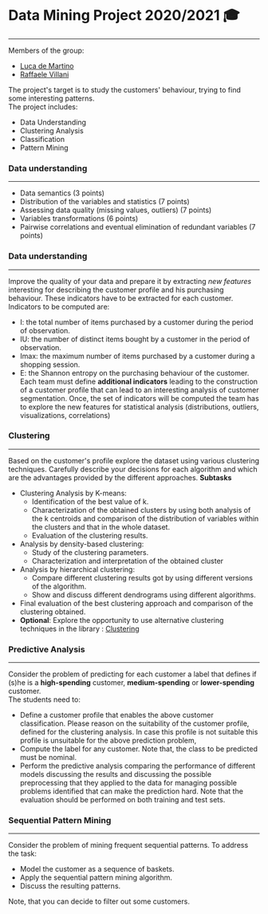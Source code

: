 # Data Mining Project 2020/2021 🎓
---
Members of the group:
- [Luca de Martino](https://github.com/luca-demartino)
- [Raffaele Villani](https://github.com/vlnraf)

The project's target is to study the customers' behaviour, trying to find some interesting patterns.<br>
The project includes:
- Data Understanding
- Clustering Analysis
- Classification
- Pattern Mining

### Data understanding
---

- Data semantics (3 points)
- Distribution of the variables and statistics (7 points)
- Assessing data quality (missing values, outliers) (7 points)
- Variables transformations (6 points)
- Pairwise correlations and eventual elimination of redundant variables (7 points)

### Data understanding
---
Improve the quality of your data and prepare it by extracting *new features* interesting for describing the customer profile and his purchasing behaviour. These indicators have to be extracted for each customer. 
Indicators to be computed are:
- I: the total number of items purchased by a customer during the period of observation.
- IU: the number of distinct items bought by a customer in the period of observation.
- Imax: the maximum number of items purchased by a customer during a shopping session.
- E: the Shannon entropy on the purchasing behaviour of the customer.
Each team must define **additional indicators** leading to the construction of a customer profile that can lead to an interesting analysis of customer segmentation. 
Once, the set of indicators will be computed the team has to explore the new features for statistical analysis (distributions, outliers, visualizations, correlations)
### Clustering
---
Based on the customer's profile explore the dataset using various clustering techniques. 
Carefully describe your decisions for each algorithm and which are the advantages provided by the different approaches. 
**Subtasks** 
-  Clustering Analysis by K-means:
    - Identification of the best value of k.
    - Characterization of the obtained clusters by using both analysis of the k centroids and comparison of the distribution of variables within the clusters and that in the whole dataset.
    - Evaluation of the clustering results.
-  Analysis by density-based clustering:
    - Study of the clustering parameters.
    - Characterization and interpretation of the obtained cluster
- Analysis by hierarchical clustering:
    - Compare different clustering results got by using different versions of the algorithm.
    - Show and discuss different dendrograms using different algorithms.
- Final evaluation of the best clustering approach and comparison of the clustering obtained.
- **Optional**: Explore the opportunity to use alternative clustering techniques in the library : [Clustering](https://github.com/annoviko/pyclustering/)

### Predictive Analysis
---
Consider the problem of predicting for each customer a label that defines if (s)he is a **high-spending** customer, **medium-spending** or **lower-spending** customer.  
The students need to:
- Define a customer profile that enables the above customer classification. Please reason on the suitability of the customer profile, defined for the clustering analysis. In case this profile is not suitable this profile is unsuitable for the above prediction problem,  
- Compute the label for any customer. Note that, the class to be predicted must be nominal.  
- Perform the predictive analysis comparing the performance of different models discussing the results and discussing the possible preprocessing that they applied to the data for managing possible problems identified that can make the prediction hard. Note that the evaluation should be performed on both training and test sets.

### Sequential Pattern Mining
---
Consider the problem of mining frequent sequential patterns. To address the task:
- Model the customer as a sequence of baskets.
- Apply the sequential pattern mining algorithm.
- Discuss the resulting patterns.

Note, that you can decide to filter out some customers.
